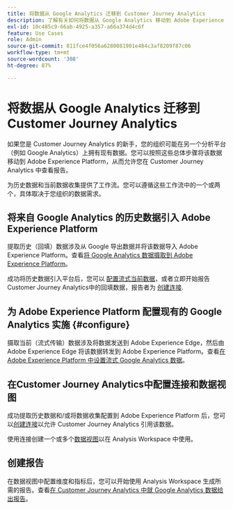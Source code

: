 ```yaml
---
title: 将数据从 Google Analytics 迁移到 Customer Journey Analytics
description: 了解有关如何将数据从 Google Analytics 移动到 Adobe Experience Platform 以及在 Customer Journey Analytics 中查看报告的总体工作流。
exl-id: 10c485c9-66ab-4925-a357-a66a374d4c6f
feature: Use Cases
role: Admin
source-git-commit: 811fce4f056a6280081901e484c3af8209f87c06
workflow-type: tm+mt
source-wordcount: '308'
ht-degree: 87%

---
```


# 将数据从 Google Analytics 迁移到 Customer Journey Analytics

如果您是 Customer Journey Analytics 的新手，您的组织可能在另一个分析平台（例如 Google Analytics）上拥有现有数据。您可以按照这些总体步骤将该数据移动到 Adobe Experience Platform，从而允许您在 Customer Journey Analytics 中查看报告。

为历史数据和当前数据收集提供了工作流。您可以遵循这些工作流中的一个或两个，具体取决于您组织的数据需求。

## 将来自 Google Analytics 的历史数据引入 Adobe Experience Platform

提取历史（回填）数据涉及从 Google 导出数据并将该数据导入 Adobe Experience Platform。查看[将 Google Analytics 数据摄取到 Adobe Experience Platform](backfill.md)。

成功将历史数据引入平台后，您可以 [配置流式当前数据](streaming.md)，或者立即开始报告Customer Journey Analytics中的回填数据，报告者为 [创建连接](/help/connections/create-connection.md).

## 为 Adobe Experience Platform 配置现有的 Google Analytics 实施 {#configure}

摄取当前（流式传输）数据涉及将数据发送到 Adobe Experience Edge，然后由 Adobe Experience Edge 将该数据转发到 Adobe Experience Platform。查看[在 Adobe Experience Platform 中设置流式 Google Analytics 数据](streaming.md)。

## 在Customer Journey Analytics中配置连接和数据视图

成功提取历史数据和/或将数据收集配置到 Adobe Experience Platform 后，您可以[创建连接](/help/connections/create-connection.md)以允许 Customer Journey Analytics 引用该数据。

使用连接创建一个或多个[数据视图](/help/data-views/create-dataview.md)以在 Analysis Workspace 中使用。

## 创建报告

在数据视图中配置维度和指标后，您可以开始使用 Analysis Workspace 生成所需的报告。查看[在 Customer Journey Analytics 中就 Google Analytics 数据给出报告](report.md)。
